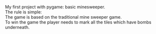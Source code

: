   My first project with pygame: basic minesweeper.  
  The rule is simple:  
  The game is based on the traditional mine sweeper game.  
  To win the game the player needs to mark all the tiles which have bombs underneath.
